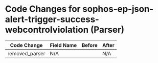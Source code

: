 # Code Changes for sophos-ep-json-alert-trigger-success-webcontrolviolation (Parser)

| Code Change | Field Name | Before | After |
|-------------|------------|--------|-------|
| removed_parser | N/A |  | N/A |